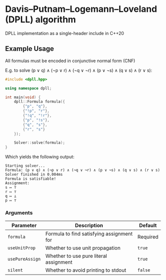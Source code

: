 # Davis–Putnam–Logemann–Loveland (DPLL) algorithm
DPLL implementation as a single-header include in C++20

## Example Usage
All formulas must be encoded in conjunctive normal form (CNF)

E.g. to solve (p ∨ q) ∧ (¬p ∨ r) ∧ (¬q ∨ ¬r) ∧ (p ∨ ¬s) ∧ (q ∨ s) ∧ (r ∨ s):
```cpp
#include <dpll.hpp>

using namespace dpll;

int main(void) {
    dpll::Formula formula({
        {"p", "q"},     
        {"!p", "r"},    
        {"!q", "!r"},    
        {"p", "!s"},       
        {"q", "s"},       
        {"r", "s"}         
    });

    Solver::solve(formula);
}
```

Which yields the following output:
```
Starting solver...
Formula: (p ∨ q) ∧ (¬p ∨ r) ∧ (¬q ∨ ¬r) ∧ (p ∨ ¬s) ∧ (q ∨ s) ∧ (r ∨ s)
Solver finished in 0.004ms
Formula is satisfiable!
Assignment:
s ↦ ⊤
r ↦ ⊤
q ↦ ⊥
p ↦ ⊤
```

### Arguments
| Parameter | Description | Default |
|-----------|-------------|---------|
| `formula` | Formula to find satisfying assignment for | Required |
| `useUnitProp` | Whether to use unit propagation | `true` |
| `usePureAssign` | Whether to use pure literal assignment | `true` |
| `silent` | Whether to avoid printing to stdout | `false` |
